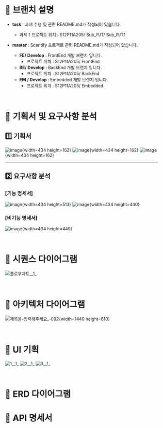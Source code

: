 # 📌 브랜치 설명
- **task** : 과제 수행 및 관련 README.md가 작성되어 있습니다.
    - 과제 1 프로젝트 위치 : S12P11A205/ Sub_PJT/ Sub_PJT1

- **master** : Scentify 프로젝트 관련 README.md가 작성되어 있습니다.
    - **FE/ Develop** : FrontEnd 개발 브랜치 입니다.
        - 프로젝트 위치 : S12P11A205/ FrontEnd
    - **BE/ Develop** : BackEnd 개발 브랜치 입니다.
        - 프로젝트 위치 : S12P11A205/ BackEnd
    - **EM / Develop** : Embedded 개발 브랜치 입니다.
        - 프로젝트 위치 : S12P11A205/ Embedded

<br>

# 📌 기획서 및 요구사항 분석
## 1️⃣ 기획서
![image](/uploads/6c83953a8e0fc12d0d145f7576724bc4/image.png){width=434 height=162}
![image](/uploads/661ca29ea486c53180be1e4e48ca9276/image.png){width=434 height=162}
![image](/uploads/e7e18582a2f99835c172c14f1284b7e7/image.png){width=434 height=162}

---

## 2️⃣ 요구사항 분석
### **[기능 명세서]**
![image](/uploads/706bddf2796238e110e9fa15bdf2f22b/image.png){width=434 height=513}
![image](/uploads/6583f0713f3e4133c8c43b71d55e08b8/image.png){width=434 height=440}

### **[비기능 명세서]**
![image](/uploads/1d4daef782b7037dc4d44817a698de3f/image.png){width=434 height=449}

<br>

# 📌 시퀀스 다이어그램
![플로우차트__1_](/uploads/3b851b6ce0faef01896a6dfe439e99f0/플로우차트__1_.png)

<br>

# 📌 아키텍처 다이어그램
![제목을-입력해주세요_-002](/uploads/77893ad96877a18c95373934d64eb897/제목을-입력해주세요_-002.png){width=1440 height=810}

<br>

# 📌 UI 기획
![1__1_](/uploads/9e62a0fdb450fdd06c0943cc12b2662b/1__1_.png)
![2__1_](/uploads/e29f79ab3518faab66d5e7b66c0ba148/2__1_.png)
![3__1_](/uploads/f932b93a63f39811609a3ea44cd901f5/3__1_.png)

<br>

# 📌 ERD 다이어그램

# 📌 API 명세서
